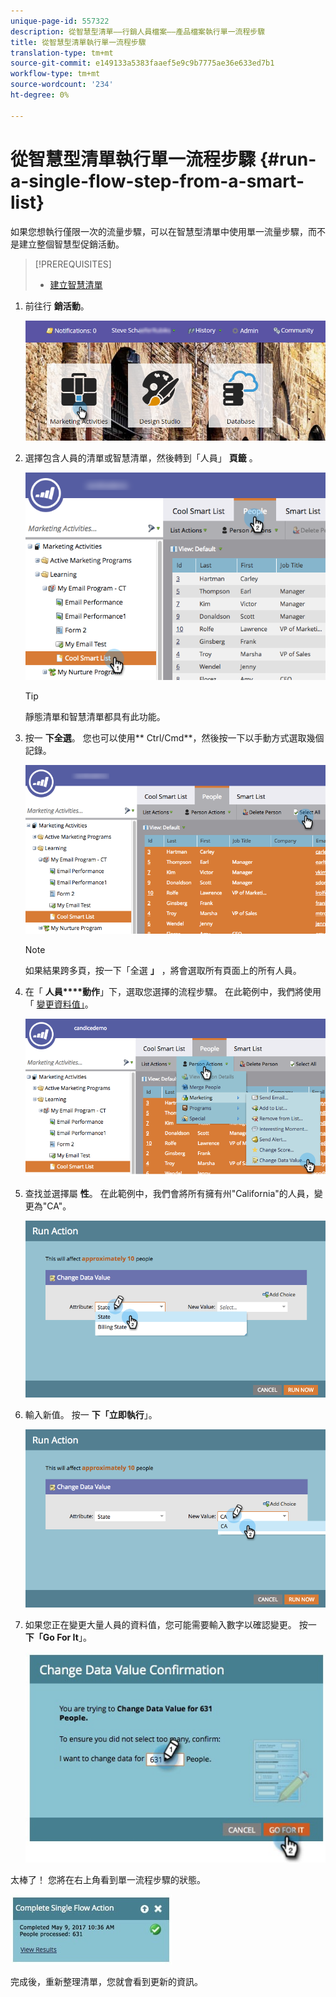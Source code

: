 ```yaml
---
unique-page-id: 557322
description: 從智慧型清單——行銷人員檔案——產品檔案執行單一流程步驟
title: 從智慧型清單執行單一流程步驟
translation-type: tm+mt
source-git-commit: e149133a5383faaef5e9c9b7775ae36e633ed7b1
workflow-type: tm+mt
source-wordcount: '234'
ht-degree: 0%

---
```



# 從智慧型清單執行單一流程步驟 {#run-a-single-flow-step-from-a-smart-list}

如果您想執行僅限一次的流量步驟，可以在智慧型清單中使用單一流量步驟，而不是建立整個智慧型促銷活動。

>[!PREREQUISITES]
>
>* [建立智慧清單](../../../../product-docs/core-marketo-concepts/smart-lists-and-static-lists/creating-a-smart-list/create-a-smart-list.md)

>



1. 前往行 **銷活動**。

   ![](assets/login-marketing-activities-1.png)

1. 選擇包含人員的清單或智慧清單，然後轉到「人員」 **頁籤** 。

   ![](assets/smartlistpeopletab-hands.png)

   >[!TIP]
   >
   >靜態清單和智慧清單都具有此功能。

1. 按一 **下全選**。 您也可以使用** Ctrl/Cmd**，然後按一下以手動方式選取幾個記錄。

   ![](assets/smartlist-selectallhand.png)

   >[!NOTE]
   >
   >如果結果跨多頁，按一下「全選 **」** ，將會選取所有頁面上的所有人員。

1. 在「 **人員****動作**」下，選取您選擇的流程步驟。 在此範例中，我們將使用「 [變更資料值」](../../../../product-docs/core-marketo-concepts/smart-campaigns/flow-actions/change-data-value.md)。

   ![](assets/personactions-hands.png)

1. 查找並選擇屬 **性**。 在此範例中，我們會將所有擁有州&quot;California&quot;的人員，變更為&quot;CA&quot;。

   ![](assets/runaction-hands.png)

1. 輸入新值。 按一 **下「立即執行**」。

   ![](assets/runactionnewvalue-hands.png)

1. 如果您正在變更大量人員的資料值，您可能需要輸入數字以確認變更。 按一 **下「Go For It**」。

   ![](assets/changedatavalue.jpg)

太棒了！ 您將在右上角看到單一流程步驟的狀態。

![](assets/completesingleflowaction.jpg)

完成後，重新整理清單，您就會看到更新的資訊。
